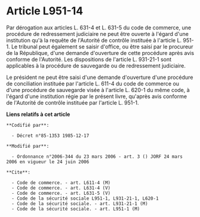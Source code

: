 # Article L951-14

Par dérogation aux articles L. 631-4 et L. 631-5 du code de commerce, une procédure de redressement judiciaire ne peut être
ouverte à l'égard d'une institution qu'à la requête de l'Autorité de contrôle instituée à l'article L. 951-1. Le tribunal
peut également se saisir d'office, ou être saisi par le procureur de la République, d'une demande d'ouverture de cette
procédure après avis conforme de l'Autorité. Les dispositions de l'article L. 931-21-1 sont applicables à la procédure de
sauvegarde ou de redressement judiciaire.

Le président ne peut être saisi d'une demande d'ouverture d'une procédure de conciliation instituée par l'article L. 611-4 du
code de commerce ou d'une procédure de sauvegarde visée à l'article L. 620-1 du même code, à l'égard d'une institution régie
par le présent livre, qu'après avis conforme de l'Autorité de contrôle instituée par l'article L. 951-1.

**Liens relatifs à cet article**

	**Codifié par**:

	  - Décret n°85-1353 1985-12-17

	**Modifié par**:

	  - Ordonnance n°2006-344 du 23 mars 2006 - art. 3 () JORF 24 mars 2006 en vigueur le 24 juin 2006

	**Cite**:

	  - Code de commerce. - art. L611-4 (M)
	  - Code de commerce. - art. L631-4 (V)
	  - Code de commerce. - art. L631-5 (V)
	  - Code de la sécurité sociale L951-1, L931-21-1, L620-1
	  - Code de la sécurité sociale. - art. L931-21-1 (M)
	  - Code de la sécurité sociale. - art. L951-1 (M)
